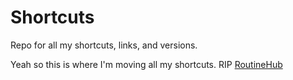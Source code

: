 # Shortcuts
Repo for all my shortcuts, links, and versions. 

Yeah so this is where I'm moving all my shortcuts. RIP [RoutineHub](routinehub.co)
